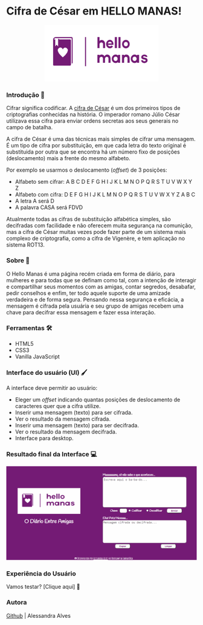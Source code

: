 # Cifra de César em HELLO MANAS!

<p align="center">
  <img width="300" height="150" src="src/img/logo.png">
</p>



### Introdução 🔐

Cifrar significa codificar. A [cifra de
César](https://pt.wikipedia.org/wiki/Cifra_de_C%C3%A9sar) é um dos primeiros
tipos de criptografias conhecidas na história. O imperador romano Júlio César
utilizava essa cifra para enviar ordens secretas aos seus generais no campo de
batalha.

A cifra de César é uma das técnicas mais simples de cifrar uma mensagem. É um
tipo de cifra por substituição, em que cada letra do texto original é
substituida por outra que se encontra há um número fixo de posições
(deslocamento) mais a frente do mesmo alfabeto.

Por exemplo se usarmos o deslocamento (_offset_) de 3 posições:

* Alfabeto sem cifrar: A B C D E F G H I J K L M N O P Q R S T U V W X Y Z
* Alfabeto com cifra:  D E F G H I J K L M N O P Q R S T U V W X Y Z A B C
* A letra A será D
* A palavra CASA será FDVD

Atualmente todas as cifras de substituição alfabética simples, são decifradas
com facilidade e não oferecem muita segurança na comunição, mas a cifra de César
muitas vezes pode fazer parte de um sistema mais complexo de criptografia, como
a cifra de Vigenère, e tem aplicação no sistema ROT13.

### Sobre 📓

O Hello Manas é uma página recém criada em forma de diário, para mulheres e 
para todas que se definam como tal, com a intenção de interagir e compartilhar seus
momentos com as amigas, contar segredos, desabafar, pedir conselhos e enfim, ter todo
aquele suporte de uma amizade verdadeira e de forma segura. 
Pensando nessa segurança e eficácia, a mensagem é cifrada pela usuária e seu grupo de 
amigas recebem uma chave para decifrar essa mensagem e fazer essa interação.

### Ferramentas 🛠️

* HTML5
* CSS3
* Vanilla JavaScript

### Interface do usuário (UI) 🖌️

A interface deve permitir ao usuário:

* Eleger um _offset_ indicando quantas posições de deslocamento de caracteres
  quer que a cifra utilize.
* Inserir uma mensagem (texto) para ser cifrada.
* Ver o resultado da mensagem cifrada.
* Inserir uma mensagem (texto) para ser decifrada.
* Ver o resultado da mensagem decifrada.
* Interface para desktop.

### Resultado final da Interface 💻

![Interface](src/img/helloManas.gif)

### Experiência do Usuário

Vamos testar? [Clique aqui] 🎉

### Autora

[Github](https://github.com/ale-alves) | Alessandra Alves









